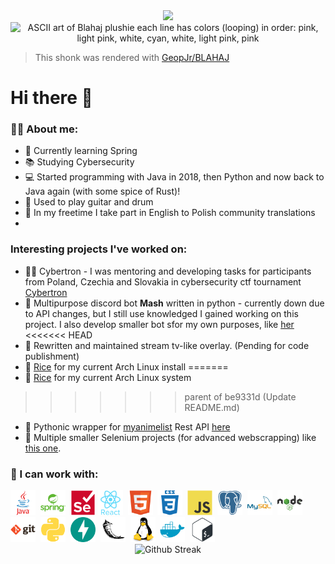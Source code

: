 <div align="center">
  <a href="https://wit.pwr.edu.pl/aktualnosci/gra-o-cybertron><img alt="Static Badge"><img src="https://img.shields.io/badge/Cybertron-E165A7?style=flat-square&link=https%3A%2F%2Fwit.pwr.edu.pl%2Faktualnosci%2Fgra-o-cybertron"></a>
</div>

<div align="center">
  <img alt="ASCII art of Blahaj plushie each line has colors (looping) in order: pink, light pink, white, cyan, white, light pink, pink" src="https://github.com/ModerNews/ModerNews/assets/61905404/c1cc4372-d6b5-4336-8877-f25ee4bf57d5">
</div>

> This shonk was rendered with [GeopJr/BLAHAJ](https://github.com/GeopJr/BLAHAJ)

# Hi there 👋

### 👨‍💻 About me:
- 🔭 Currently learning Spring
- 📚 Studying Cybersecurity
- 💻 Started programming with Java in 2018, then Python and now back to Java again (with some spice of Rust)!
- 🥁 Used to play guitar and drum
- 🍵 In my freetime I take part in English to Polish community translations
- 
### Interesting projects I've worked on:
- 👨‍💻 Cybertron - I was mentoring and developing tasks for participants from Poland, Czechia and Slovakia in cybersecurity ctf tournament [Cybertron](https://wit.pwr.edu.pl/aktualnosci/gra-o-cybertron)
- 🤖 Multipurpose discord bot **Mash** written in python - currently down due to API changes, but I still use knowledged I gained working on this project. I also develop smaller bot sfor my own purposes, like [her](https://github.com/ModerNews/HanyasakaBot)
<<<<<<< HEAD
- 🎥 Rewritten and maintained stream tv-like overlay. (Pending for code publishment)
- 🔨 [Rice](https://github.com/ModerNews/i-use-arch-btw) for my current Arch Linux install
=======
- 🔨 [Rice](https://github.com/ModerNews/i-use-arch-btw) for my current Arch Linux system
>>>>>>> parent of be9331d (Update README.md)
- 📜 Pythonic wrapper for [myanimelist](https://myanimelist.net) Rest API [here](https://github.com/ModerNews/MAL-API-Client-Upgraded)
- 🧪 Multiple smaller Selenium projects (for advanced webscrapping) like [this one](https://github.com/ModerNews/malsuggest-user-bot).



### 🧰 I can work with:
<div>
  <img src="https://github.com/devicons/devicon/blob/master/icons/java/java-original-wordmark.svg" title="Java" alt="Java" width="40" height="40"/>&nbsp;
  <img src="https://github.com/devicons/devicon/blob/master/icons/spring/spring-original-wordmark.svg" title="Spring" alt="Spring" width="40" height="40"/>&nbsp;
  <img src="https://github.com/devicons/devicon/blob/master/icons/selenium/selenium-original.svg" title="Bash" alt="Bash" height="40" width="40"/>
  <img src="https://github.com/devicons/devicon/blob/master/icons/react/react-original-wordmark.svg" title="React" alt="React" width="40" height="40"/>&nbsp;
  <img src="https://github.com/devicons/devicon/blob/master/icons/html5/html5-original.svg" title="HTML5" alt="HTML" width="40" height="40"/>&nbsp;
  <img src="https://github.com/devicons/devicon/blob/master/icons/css3/css3-plain-wordmark.svg"  title="CSS3" alt="CSS" width="40" height="40"/>&nbsp;
  <img src="https://github.com/devicons/devicon/blob/master/icons/javascript/javascript-original.svg" title="JavaScript" alt="JavaScript" width="40" height="40"/>&nbsp;
  <img src="https://github.com/devicons/devicon/blob/master/icons/postgresql/postgresql-plain.svg" title="PostgreSQL" alt="PostgreSQL" width="40" height="40"/>&nbsp;
  <img src="https://github.com/devicons/devicon/blob/master/icons/mysql/mysql-original-wordmark.svg" title="MySQL"  alt="MySQL" width="40" height="40"/>&nbsp;
  <img src="https://github.com/devicons/devicon/blob/master/icons/nodejs/nodejs-original-wordmark.svg" title="NodeJS" alt="NodeJS" width="40" height="40"/>&nbsp;
  <img src="https://github.com/devicons/devicon/blob/master/icons/git/git-original-wordmark.svg" title="Git" alt="Git" width="40" height="40"/>&nbsp;
  <img src="https://github.com/devicons/devicon/blob/master/icons/python/python-plain.svg" title="Python" alt="Python" width="40" height="40"/>&nbsp;
  <img src="https://github.com/devicons/devicon/blob/master/icons/fastapi/fastapi-plain.svg" title="FastAPI" alt="FastAPI" width="40" height="40"/>&nbsp;
  <img src="https://github.com/devicons/devicon/blob/master/icons/flask/flask-original.svg" title="Flask" alt="Flask" width="40" height="40"/>&nbsp;
  <img src="https://github.com/devicons/devicon/blob/master/icons/linux/linux-original.svg" title="Linux" alt="Linux" width="40" height="40"/>&nbsp;
  <img src="https://github.com/devicons/devicon/blob/master/icons/docker/docker-plain.svg" title="Docker" alt="Docker" width="40" height="40"/>&nbsp;
  <img src="https://github.com/devicons/devicon/blob/master/icons/bash/bash-plain.svg" title="Bash" alt="Bash" height="40" width="40"/>
</div>

<div align="center">
  <img alt="Github Streak" src="https://streak-stats.demolab.com?user=ModerNews&theme=radical&border_radius=10&date_format=j%20M%5B%20Y%5D&currStreakLabel=2CA0CB&currStreakNum=2CA0CB&dates=A162A1">
</div>
